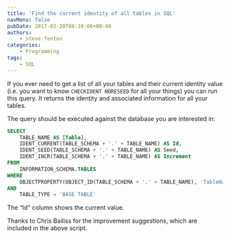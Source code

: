 ```yaml
---
title: 'Find the current identity of all tables in SQL'
navMenu: false
pubDate: 2017-02-20T08:10:06+00:00
authors:
    - steve-fenton
categories:
    - Programming
tags:
    - SQL
---
```


If you ever need to get a list of all your tables and their current identity value (i.e. you want to know `CHECKIDENT NORESEED` for all your things) you can run this query. It returns the identity and associated information for all your tables.

The query should be executed against the database you are interested in:

```sql
SELECT
    TABLE_NAME AS [Table],
    IDENT_CURRENT(TABLE_SCHEMA + '.' + TABLE_NAME) AS Id,
    IDENT_SEED(TABLE_SCHEMA + '.' + TABLE_NAME) AS Seed,
    IDENT_INCR(TABLE_SCHEMA + '.' + TABLE_NAME) AS Increment
FROM
    INFORMATION_SCHEMA.TABLES
WHERE
    OBJECTPROPERTY(OBJECT_ID(TABLE_SCHEMA + '.' + TABLE_NAME), 'TableHasIdentity') = 1
AND
    TABLE_TYPE = 'BASE TABLE'
```

The “Id” column shows the current value.

Thanks to Chris Bailiss for the improvement suggestions, which are included in the above script.